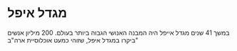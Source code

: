 # מגדל איפל

במשך 41 שנים מגדל אייפל היה המבנה האנושי הגבוה ביותר בעולם. 200 מיליון אנשים
ביקרו במגדל איפל, שזוהי כמעט אוכלוסיית ארה"ב"
